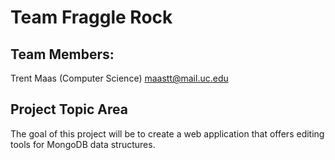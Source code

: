 # Team Fraggle Rock

## Team Members:

Trent Maas (Computer Science) maastt@mail.uc.edu

## Project Topic Area

The goal of this project will be to create a web application that offers editing tools for MongoDB data structures.